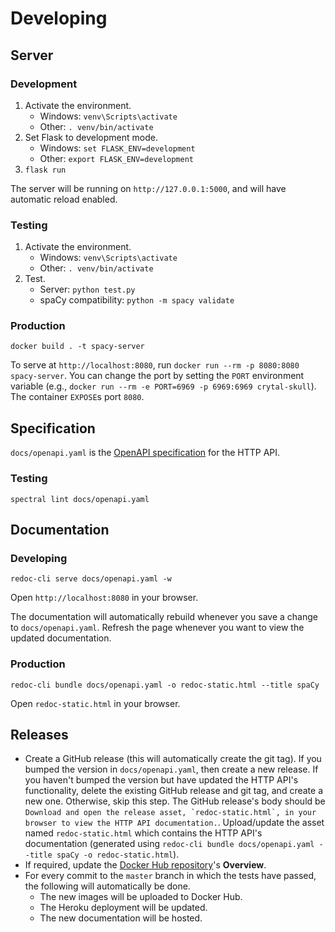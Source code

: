 # Developing

## Server

### Development

1. Activate the environment.
    - Windows: `venv\Scripts\activate`
    - Other: `. venv/bin/activate`
1. Set Flask to development mode.
    - Windows: `set FLASK_ENV=development`
    - Other: `export FLASK_ENV=development`
1. `flask run`

The server will be running on `http://127.0.0.1:5000`, and will have automatic reload enabled.

### Testing

1. Activate the environment.
    - Windows: `venv\Scripts\activate`
    - Other: `. venv/bin/activate`
1. Test.
    - Server: `python test.py`
    - spaCy compatibility: `python -m spacy validate`

### Production

`docker build . -t spacy-server`

To serve at `http://localhost:8080`, run `docker run --rm -p 8080:8080 spacy-server`. You can change the port by setting the `PORT` environment variable (e.g., `docker run --rm -e PORT=6969 -p 6969:6969 crytal-skull`). The container `EXPOSE`s port `8080`.

## Specification

`docs/openapi.yaml` is the [OpenAPI specification](https://swagger.io/specification/) for the HTTP API.

### Testing

`spectral lint docs/openapi.yaml`

## Documentation

### Developing

`redoc-cli serve docs/openapi.yaml -w`

Open `http://localhost:8080` in your browser. 

The documentation will automatically rebuild whenever you save a change to `docs/openapi.yaml`. Refresh the page whenever you want to view the updated documentation.

### Production

`redoc-cli bundle docs/openapi.yaml -o redoc-static.html --title spaCy`

Open `redoc-static.html` in your browser.

## Releases

- Create a GitHub release (this will automatically create the git tag). If you bumped the version in `docs/openapi.yaml`, then create a new release. If you haven't bumped the version but have updated the HTTP API's functionality, delete the existing GitHub release and git tag, and create a new one. Otherwise, skip this step. The GitHub release's body should be ```Download and open the release asset, `redoc-static.html`, in your browser to view the HTTP API documentation.```. Upload/update the asset named `redoc-static.html` which contains the HTTP API's documentation (generated using `redoc-cli bundle docs/openapi.yaml --title spaCy -o redoc-static.html`).
- If required, update the [Docker Hub repository](https://hub.docker.com/r/neelkamath/spacy-server)'s **Overview**.
- For every commit to the `master` branch in which the tests have passed, the following will automatically be done.
    - The new images will be uploaded to Docker Hub.
    - The Heroku deployment will be updated.
    - The new documentation will be hosted.